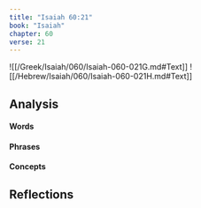 ```yaml
---
title: "Isaiah 60:21"
book: "Isaiah"
chapter: 60
verse: 21
---
```

![[/Greek/Isaiah/060/Isaiah-060-021G.md#Text]]
![[/Hebrew/Isaiah/060/Isaiah-060-021H.md#Text]]

## Analysis

#### Words

#### Phrases

#### Concepts

## Reflections
